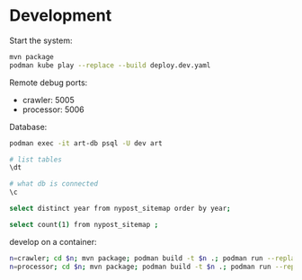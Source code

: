 # Development

Start the system:
```bash
mvn package
podman kube play --replace --build deploy.dev.yaml
```

Remote debug ports:

- crawler: 5005
- processor: 5006

Database:
```bash
podman exec -it art-db psql -U dev art

# list tables
\dt

# what db is connected
\c

select distinct year from nypost_sitemap order by year;

select count(1) from nypost_sitemap ;
```

develop on a container:
```bash
n=crawler; cd $n; mvn package; podman build -t $n .; podman run --replace --pod art --name art-$n $n;
n=processor; cd $n; mvn package; podman build -t $n .; podman run --replace --pod art --name art-$n $n;
```

